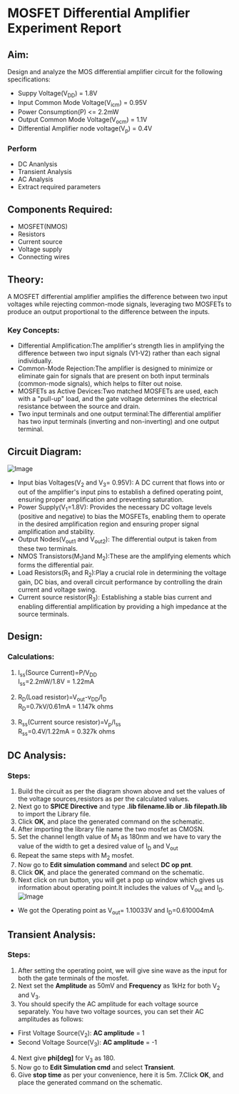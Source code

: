 # MOSFET Differential Amplifier Experiment Report
## Aim:
Design and analyze the MOS differential amplifier circuit for the following specifications:
- Suppy Voltage(V<sub>DD</sub>) = 1.8V
- Input Common Mode Voltage(V<sub>icm</sub>) = 0.95V
- Power Consumption(P) <= 2.2mW
- Output Common Mode Voltage(V<sub>ocm</sub>) = 1.1V
- Differential Amplifier node voltage(V<sub>p</sub>) = 0.4V
### Perform
- DC Ananlysis
- Transient Analysis
- AC Analysis
- Extract required parameters

## Components Required:
- MOSFET(NMOS)
- Resistors
- Current source
- Voltage supply
- Connecting wires

## Theory:
A MOSFET differential amplifier amplifies the difference between two input voltages while rejecting common-mode signals, leveraging two MOSFETs to produce an output proportional to the difference between the inputs.
### Key Concepts:
- Differential Amplification:The amplifier's strength lies in amplifying the difference between two input signals (V1-V2) rather than each signal individually. 
- Common-Mode Rejection:The amplifier is designed to minimize or eliminate gain for signals that are present on both input terminals (common-mode signals), which helps to filter out noise. 
- MOSFETs as Active Devices:Two matched MOSFETs are used, each with a "pull-up" load, and the gate voltage determines the electrical resistance between the source and drain. 
- Two input terminals and one output terminal:The differential amplifier has two input terminals (inverting and non-inverting) and one output terminal.

## Circuit Diagram:
![Image](https://github.com/user-attachments/assets/afa41c11-f56b-4891-bfea-b9aed7182d56)
- Input bias Voltages(V<sub>2</sub> and V<sub>3</sub>= 0.95V): A DC current that flows into or out of the amplifier's input pins to establish a defined operating point, ensuring proper amplification and preventing saturation. 
- Power Supply(V<sub>1</sub>=1.8V): Provides the necessary DC voltage levels (positive and negative) to bias the MOSFETs, enabling them to operate in the desired amplification region and ensuring proper signal amplification and stability.
- Output Nodes(V<sub>out1</sub> and V<sub>out2</sub>): The differential output is taken from these two terminals.
- NMOS Transistors(M<sub>1</sub>)and M<sub>2</sub>):These are the amplifying elements which forms the differential pair.
- Load Resistors(R<sub>1</sub> and R<sub>2</sub>):Play a crucial role in determining the voltage gain, DC bias, and overall circuit performance by controlling the drain current and voltage swing.
- Current source resistor(R<sub>3</sub>): Establishing a stable bias current and enabling differential amplification by providing a high impedance at the source terminals.

## Design:
### Calculations:
1. I<sub>ss</sub>(Source Current)=P/V<sub>DD</sub> <br/>
I<sub>ss</sub>=2.2mW/1.8V = 1.22mA

2. R<sub>D</sub>(Load resistor)=V<sub>out</sub>-v<sub>DD</sub>/I<sub>D</sub> <br/>
R<sub>D</sub>=0.7kV/0.61mA = 1.147k ohms

3. R<sub>ss</sub>(Current source resistor)=V<sub>p</sub>/I<sub>ss</sub> <br/>
R<sub>ss</sub>=0.4V/1.22mA = 0.327k ohms

## DC Analysis:

### Steps:
1. Build the circuit as per the diagram shown above and set the values of the voltage sources,resistors as per the calculated values.
2. Next go to **SPICE Directive** and type **.lib filename.lib or .lib filepath.lib** to import the Library file.
3. Click **OK**, and place the generated command on the schematic.
4. After importing the library file name the two mosfet as CMOSN.
5. Set the channel length value of M<sub>1</sub> as 180nm and  we have to vary the value of the width to get a desired value of I<sub>D</sub> and V<sub>out</sub>
6. Repeat the same steps with M<sub>2</sub> mosfet.
7. Now go to **Edit simulation command** and select **DC op pnt**.
8. Click **OK**, and place the generated command on the schematic.
9. Next click on run button, you will get a pop up window which gives us information about operating point.It includes the values of V<sub>out</sub> and I<sub>D</sub>.
![Image](https://github.com/user-attachments/assets/8b0b8b80-f0f9-42bf-bb10-ce12d8c2d4a7)

- We got the Operating point as V<sub>out</sub>= 1.10033V and I<sub>D</sub>=0.610004mA

## Transient Analysis:

### Steps:
1. After setting the operating point, we will give sine wave as the input for both the gate terminals of the mosfet.
2. Next set the **Amplitude** as 50mV and **Frequency** as 1kHz for both V<sub>2</sub> and V<sub>3</sub>.
3. You should specify the AC amplitude for each voltage source separately. You have two voltage sources, you can set their AC amplitudes as follows:
 - First Voltage Source(V<sub>2</sub>): **AC amplitude** = 1
 - Second Voltage Source(V<sub>3</sub>): **AC amplitude** = -1
4. Next give **phi[deg]** for V<sub>3</sub> as 180.
5. Now go to **Edit Simulation cmd** and select **Transient**.
6. Give **stop time** as per your convenience, here it is 5m.
7.Click **OK**, and place the generated command on the schematic.

